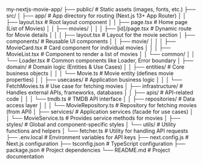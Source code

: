 my-nextjs-movie-app/
├── public/                          # Static assets (images, fonts, etc.)
├── src/
│   ├── app/                         # App directory for routing (Next.js 13+ App Router)
│   │   ├── layout.tsx               # Root layout component
│   │   ├── page.tsx                 # Home page (List of Movies)
│   │   ├── movies/
│   │   │   ├── [id]/page.tsx        # Dynamic route for Movie details
│   │   │   ├── layout.tsx           # Layout for the movie section
│   ├── components/                  # Reusable UI components
│   │   ├── movie/
│   │   │   ├── MovieCard.tsx        # Card component for individual movies
│   │   │   ├── MovieList.tsx        # Component to render a list of movies
│   │   └── common/
│   │       └── Loader.tsx           # Common components like Loader, Error boundary
│   ├── domain/                      # Domain logic (Entities & Use Cases)
│   │   ├── entities/                # Core business objects
│   │   │   └── Movie.ts             # Movie entity (defines movie properties)
│   │   ├── usecases/                # Application business logic
│   │   │   └── FetchMovies.ts       # Use case for fetching movies
│   ├── infrastructure/              # Handles external APIs, frameworks, databases
│   │   ├── apis/                    # API-related code
│   │   │   └── tmdb.ts              # TMDB API interface
│   │   ├── repositories/            # Data access layer
│   │   │   └── MovieRepository.ts   # Repository for fetching movies (from API)
│   ├── services/                    # Application services (facade for use cases)
│   │   └── MovieService.ts          # Provides service methods for movies
│   ├── styles/                      # Global and component-specific styles
│   └── utils/                       # Utility functions and helpers
│       └── fetcher.ts               # Utility for handling API requests
├── .env.local                       # Environment variables for API keys
├── next.config.js                   # Next.js configuration
├── tsconfig.json                    # TypeScript configuration
├── package.json                     # Project dependencies
└── README.md                        # Project documentation
